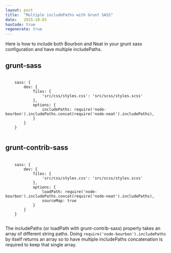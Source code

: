 ```yaml
---
layout: post
title:  "Multiple includePaths with Grunt SASS"
date:   2015-10-03
hasCode: true
regenerate: true
---
```


Here is how to include both Bourbon and Neat in your grunt sass configuration and have multiple includePaths.

## grunt-sass
<pre data-language="javascript">
    <code data-language="javascript">
    sass: {
        dev: {
            files: {
                'src/css/styles.css': 'src/scss/styles.scss'
            },
            options: {
                includePaths: require('node-bourbon').includePaths.concat(require('node-neat').includePaths),
            }
        }
    }
    </code>
</pre>

## grunt-contrib-sass
<pre data-language="javascript">
    <code data-language="javascript">
    sass: {
        dev: {
            files: {
                'src/css/styles.css': 'src/scss/styles.scss'
            },
            options: {
                loadPath: require('node-bourbon').includePaths.concat(require('node-neat').includePaths),
                sourceMap: true
            }
        }
    }
    </code>
</pre>


The includePaths (or loadPath with grunt-contrib-sass) property takes an array of different string paths. Doing `require('node-bourbon').includePaths` by itself returns an array so to have multiple includePaths concatenation is required to keep that single array.